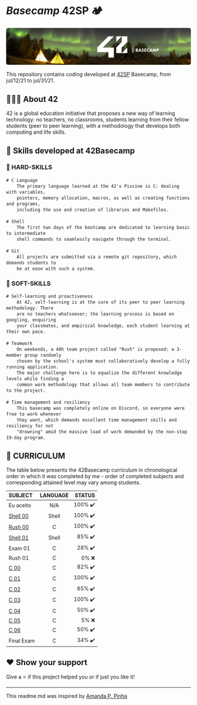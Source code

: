# _Basecamp_ 42SP 🏕️

<p align="center">
  <img alt="basecamp-banner" src="./src/banner.png" style="border-radius:5px;" />
</p>

This repository contains coding developed at [42SP](https://www.42sp.org.br/) Basecamp, from jul/12/21 to jul/31/21.

## 👨🏻‍💻 About 42

42 is a global education initiative that proposes a new way of learning technology: no teachers, no classrooms, students learning from their fellow students (peer to peer learning), with a methodology that develops both computing and life skills.

## 🚀 Skills developed at 42Basecamp

### 🔩 HARD-SKILLS

    # C Language
    	The primary language learned at the 42's Piscine is C: dealing with variables,
    	pointers, memory allocation, macros, as well as creating functions and programs,
    	including the use and creation of libraries and Makefiles.

    # Shell
    	The first two days of the bootcamp are dedicated to learning basic to intermediate
    	shell commands to seamlessly navigate through the terminal.

    # Git
    	All projects are submitted via a remote git repository, which demands students to
    	be at ease with such a system.

### 💖 SOFT-SKILLS

    # Self-learning and proactiveness
    	At 42, self-learning is at the core of its peer to peer learning methodology. There
    	are no teachers whatsoever; the learning process is based on googling, enquiring
    	your classmates, and empirical knowledge, each student learning at their own pace.

    # Teamwork
    	On weekends, a 48h team project called "Rush" is proposed: a 3-member group randomly
    	chosen by the school's system must collaboratively develop a fully running application.
    	The major challenge here is to equalize the different knowledge levels while finding a
    	common work methodology that allows all team members to contribute to the project.

    # Time management and resiliency
    	This basecamp was completely online on Discord, so everyone were free to work whenever
    	they want, which demands excellent time management skills and resiliency for not
    	"drowning" amid the massive load of work demanded by the non-stop 19-day program.

## 📜 CURRICULUM

The table below presents the 42Basecamp curriculum in chronological order in which it was completed by me - order of completed subjects and corresponding attained level may vary among students.

| SUBJECT               | LANGUAGE |                  STATUS |
| :-------------------- | :------: | ----------------------: |
| Eu aceito             |   N/A    | 100% :heavy_check_mark: |
| [Shell 00](./Shell00) |  Shell   | 100% :heavy_check_mark: |
| [Rush 00](./Rush00)   |    C     | 100% :heavy_check_mark: |
| [Shell 01](./Shell01) |  Shell   |  85% :heavy_check_mark: |
| Exam 01               |    C     |  28% :heavy_check_mark: |
| Rush 01               |    C     |                  0% :x: |
| [C 00](./C00)         |    C     |  82% :heavy_check_mark: |
| [C 01](./C01)         |    C     | 100% :heavy_check_mark: |
| [C 02](./C02)         |    C     |  65% :heavy_check_mark: |
| [C 03](./C03)         |    C     | 100% :heavy_check_mark: |
| [C 04](./C04)         |    C     |  50% :heavy_check_mark: |
| [C 05](./C05)         |    C     |                  5% :x: |
| [C 06](./C06)         |    C     |  50% :heavy_check_mark: |
| Final Exam            |    C     |  34% :heavy_check_mark: |

## ❤ Show your support

Give a ⭐️ if this project helped you or if just you like it!

---

This readme.md was inspired by [Amanda P. Pinha](https://github.com/appinha/42sp-piscine)

